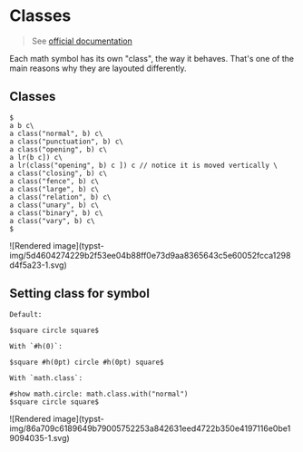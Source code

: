#  Classes

> See [ official documentation ](https://typst.app/docs/reference/math/class/)

Each math symbol has its own "class", the way it behaves. That's one of the
main reasons why they are layouted differently.

##  Classes

    
    
    $
    a b c\
    a class("normal", b) c\
    a class("punctuation", b) c\
    a class("opening", b) c\
    a lr(b c]) c\
    a lr(class("opening", b) c ]) c // notice it is moved vertically \
    a class("closing", b) c\
    a class("fence", b) c\
    a class("large", b) c\
    a class("relation", b) c\
    a class("unary", b) c\
    a class("binary", b) c\
    a class("vary", b) c\
    $

![Rendered image](typst-
img/5d4604274229b2f53ee04b88ff0e73d9aa8365643c5e60052fcca1298d4f5a23-1.svg)

##  Setting class for symbol

    
    
    Default:
    
    $square circle square$
    
    With `#h(0)`:
    
    $square #h(0pt) circle #h(0pt) square$
    
    With `math.class`:
    
    #show math.circle: math.class.with("normal")
    $square circle square$

![Rendered image](typst-
img/86a709c6189649b79005752253a842631eed4722b350e4197116e0be19094035-1.svg)

